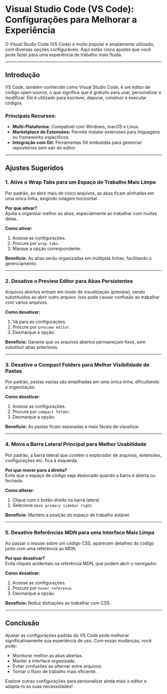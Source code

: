 # Visual Studio Code (VS Code): Configurações para Melhorar a Experiência

O Visual Studio Code (VS Code) é muito popular e amplamente utilizado, com diversas opções configuráveis. Aqui estão cinco ajustes que você pode fazer para uma experiência de trabalho mais fluida.

---

## Introdução

VS Code, também conhecido como Visual Studio Code, é um editor de código open-source, o que significa que é gratuito para usar, personalizar e modificar. Ele é utilizado para escrever, depurar, construir e executar códigos.

### Principais Recursos:
- **Multi-Plataforma:** Compatível com Windows, macOS e Linux.
- **Marketplace de Extensões:** Permite instalar extensões para linguagens ou frameworks específicos.
- **Integração com Git:** Ferramentas Git embutidas para gerenciar repositórios sem sair do editor.

---

## Ajustes Sugeridos

### 1. Ative o **Wrap Tabs** para um Espaço de Trabalho Mais Limpo
Por padrão, ao abrir mais de cinco arquivos, as abas ficam alinhadas em uma única linha, exigindo rolagem horizontal.

**Por que ativar?**  
Ajuda a organizar melhor as abas, especialmente ao trabalhar com muitas delas.

**Como ativar:**
1. Acesse as configurações.
2. Procure por `wrap tabs`.
3. Marque a opção correspondente.

**Benefício:** As abas serão organizadas em múltiplas linhas, facilitando o gerenciamento.

---

### 2. Desative o **Preview Editor** para Abas Persistentes
Arquivos abertos entram em modo de visualização (preview), sendo substituídos ao abrir outro arquivo. Isso pode causar confusão ao trabalhar com vários arquivos.

**Como desativar:**
1. Vá para as configurações.
2. Procure por `preview editor`.
3. Desmarque a opção.

**Benefício:** Garante que os arquivos abertos permaneçam fixos, sem substituir abas anteriores.

---

### 3. Desative o **Compact Folders** para Melhor Visibilidade de Pastas
Por padrão, pastas vazias são empilhadas em uma única linha, dificultando a organização.

**Como desativar:**
1. Acesse as configurações.
2. Procure por `compact folder`.
3. Desmarque a opção.

**Benefício:** As pastas ficam separadas e mais fáceis de visualizar.

---

### 4. Mova a Barra Lateral Principal para Melhor Usabilidade
Por padrão, a barra lateral que contém o explorador de arquivos, extensões, configurações etc. fica à esquerda.

**Por que mover para a direita?**  
Evita que o espaço de código seja deslocado quando a barra é aberta ou fechada.

**Como alterar:**
1. Clique com o botão direito na barra lateral.
2. Selecione `move primary sidebar right`.

**Benefício:** Mantém a posição do espaço de trabalho estável.

---

### 5. Desative Referências MDN para uma Interface Mais Limpa
Ao passar o mouse sobre um código CSS, aparecem detalhes do código junto com uma referência ao MDN.

**Por que desativar?**  
Evita cliques acidentais na referência MDN, que podem abrir o navegador.

**Como desativar:**
1. Acesse as configurações.
2. Procure por `hover reference`.
3. Desmarque a opção.

**Benefício:** Reduz distrações ao trabalhar com CSS.

---

## Conclusão

Ajustar as configurações padrão do VS Code pode melhorar significativamente sua experiência de uso. Com essas mudanças, você pode:
- Monitorar melhor as abas abertas.
- Manter a interface organizada.
- Evitar confusões ao alternar entre arquivos.
- Tornar o fluxo de trabalho mais eficiente.

Explore outras configurações para personalizar ainda mais o editor e adaptá-lo às suas necessidades!
